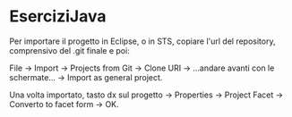 # EserciziJava

Per importare il progetto in Eclipse, o in STS, copiare l'url del repository, comprensivo del .git finale e poi:

File -> Import -> Projects from Git -> Clone URI -> ...andare avanti con le schermate... -> Import as general project.

Una volta importato, tasto dx sul progetto -> Properties -> Project Facet -> Converto to facet form -> OK.
